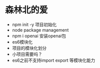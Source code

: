 # 森林北的爱
- npm init -y 项目初始化
- node package management
- npm i openai 安装openai包
- es6模块化
 - 项目的模块化划分
 - 小项目需要吗？
 - es6之前不支持import export 等模块化能力